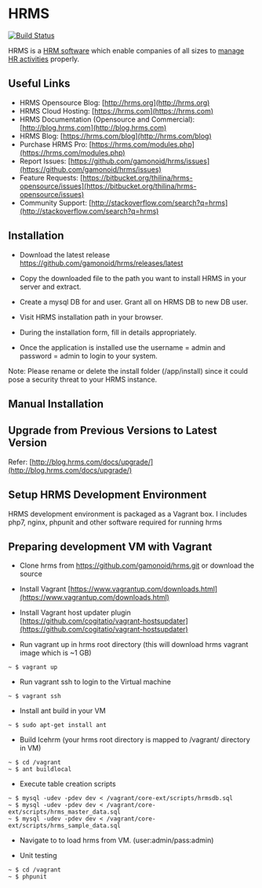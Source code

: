 HRMS
===========
[![Build Status](https://travis-ci.org/gamonoid/hrms.svg?branch=master)](https://travis-ci.org/gamonoid/hrms)

HRMS is a [HRM software](https://hrms.com) which enable companies of all sizes to [manage HR activities](https://hrms.com)
properly. 

Useful Links
-------------
 * HRMS Opensource Blog: [http://hrms.org](http://hrms.org)
 * HRMS Cloud Hosting: [https://hrms.com](https://hrms.com)
 * HRMS Documentation (Opensource and Commercial): [http://blog.hrms.com](http://blog.hrms.com)
 * HRMS Blog: [https://hrms.com/blog](http://hrms.com/blog)
 * Purchase HRMS Pro: [https://hrms.com/modules.php](https://hrms.com/modules.php)
 * Report Issues: [https://github.com/gamonoid/hrms/issues](https://github.com/gamonoid/hrms/issues)
 * Feature Requests: [https://bitbucket.org/thilina/hrms-opensource/issues](https://bitbucket.org/thilina/hrms-opensource/issues)
 * Community Support: [http://stackoverflow.com/search?q=hrms](http://stackoverflow.com/search?q=hrms)

Installation
------------
 * Download the latest release https://github.com/gamonoid/hrms/releases/latest

 * Copy the downloaded file to the path you want to install HRMS in your server and extract.

 * Create a mysql DB for and user. Grant all on HRMS DB to new DB user.

 * Visit HRMS installation path in your browser.

 * During the installation form, fill in details appropriately.

 * Once the application is installed use the username = admin and password = admin to login to your system.

 Note: Please rename or delete the install folder (<HRMS root>/app/install) since it could pose a security threat to your HRMS instance.

Manual Installation
-------------------

[](https://thilinah.gitbooks.io/hrms-guide/content/manual-installation.html)

Upgrade from Previous Versions to Latest Version
------------------------------------------------

Refer: [http://blog.hrms.com/docs/upgrade/](http://blog.hrms.com/docs/upgrade/)

Setup HRMS Development Environment
------------------------------------

HRMS development environment is packaged as a Vagrant box. I includes php7, nginx, phpunit and other
software required for running hrms

Preparing development VM with Vagrant
-------------------------------------

- Clone hrms from https://github.com/gamonoid/hrms.git or download the source

- Install Vagrant [https://www.vagrantup.com/downloads.html](https://www.vagrantup.com/downloads.html)

- Install Vagrant host updater plugin [https://github.com/cogitatio/vagrant-hostsupdater](https://github.com/cogitatio/vagrant-hostsupdater)


- Run vagrant up in hrms root directory (this will download hrms vagrant image which is  ~1 GB)

```
~ $ vagrant up
```

- Run vagrant ssh to login to the Virtual machine

```
~ $ vagrant ssh
```

- Install ant build in your VM

```
~ $ sudo apt-get install ant
```

- Build Icehrm (your hrms root directory is mapped to /vagrant/ directory in VM)

```
~ $ cd /vagrant
~ $ ant buildlocal
```

- Execute table creation scripts
```
~ $ mysql -udev -pdev dev < /vagrant/core-ext/scripts/hrmsdb.sql
~ $ mysql -udev -pdev dev < /vagrant/core-ext/scripts/hrms_master_data.sql
~ $ mysql -udev -pdev dev < /vagrant/core-ext/scripts/hrms_sample_data.sql
```

- Navigate to [](http://clients.app.dev/dev) to load hrms from VM. (user:admin/pass:admin)

- Unit testing

```
~ $ cd /vagrant
~ $ phpunit
```


